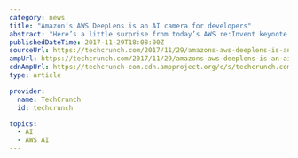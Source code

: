 ```yaml
---
category: news
title: "Amazon’s AWS DeepLens is an AI camera for developers"
abstract: "Here’s a little surprise from today’s AWS re:Invent keynote. In an event peppered with talk of containers and bizarre musical interludes, Amazon introduced its AWS DeepLens camera. The device functions similarly to Google’s recently announced Clips ..."
publishedDateTime: 2017-11-29T18:08:00Z
sourceUrl: https://techcrunch.com/2017/11/29/amazons-aws-deeplens-is-an-ai-camera-for-developers/
ampUrl: https://techcrunch.com/2017/11/29/amazons-aws-deeplens-is-an-ai-camera-for-developers/amp/
cdnAmpUrl: https://techcrunch-com.cdn.ampproject.org/c/s/techcrunch.com/2017/11/29/amazons-aws-deeplens-is-an-ai-camera-for-developers/amp/
type: article

provider:
  name: TechCrunch
  id: techcrunch

topics:
  - AI
  - AWS AI
---
```


